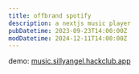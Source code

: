 ```yaml
---
title: offbrand spotify
description: a nextjs music player
pubDatetime: 2023-09-23T14:00:00Z
modDatetime: 2024-12-11T14:00:00Z
---
```


demo: [music.sillyangel.hackclub.app](https://music.sillyangel.hackclub.app)